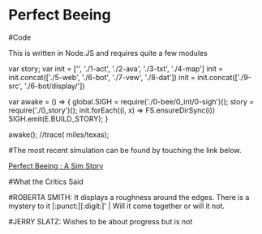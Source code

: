 # Perfect Beeing 

#Code

This is written in Node.JS and requires quite a few modules

var story;
var init = ['', './1-act', './2-ava', './3-txt', './4-map']
init = init.concat(['./5-web', './6-bot', './7-vew', './8-dat'])
init = init.concat(['./9-src', './6-bot/display/'])

var awake = () => {
    global.SIGH = require('./0-bee/0_int/0-sigh')();
    story = require('./0_story')();
    init.forEach((i, x) => FS.ensureDirSync(i))
    SIGH.emit(E.BUILD_STORY);
}

awake();
//trace( miles/texas);

#The most recent simulation can be found by touching the link below.

<a href="https://perfectbeeing.neocities.org/">Perfect Beeing : A Sim Story </a>


#What the Critics Said


#ROBERTA SMITH: 
It displays a roughness around the edges. There is a mystery to it [:punct:][:digit:]' | Will it come together or will it not.

#JERRY SLATZ: 
Wishes to be about progress but is not



